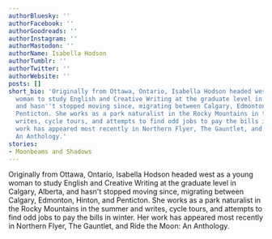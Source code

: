 ```yaml
---
authorBluesky: ''
authorFacebook: ''
authorGoodreads: ''
authorInstagram: ''
authorMastodon: ''
authorName: Isabella Hodson
authorTumblr: ''
authorTwitter: ''
authorWebsite: ''
posts: []
short_bio: 'Originally from Ottawa, Ontario, Isabella Hodson headed west as a young
  woman to study English and Creative Writing at the graduate level in Calgary, Alberta,
  and hasn''t stopped moving since, migrating between Calgary, Edmonton, Hinton, and
  Penticton. She works as a park naturalist in the Rocky Mountains in the summer and
  writes, cycle tours, and attempts to find odd jobs to pay the bills in winter. Her
  work has appeared most recently in Northern Flyer, The Gauntlet, and Ride the Moon:
  An Anthology.'
stories:
- Moonbeams and Shadows
---
```


Originally from Ottawa, Ontario, Isabella Hodson headed west as a young woman to study English and Creative Writing at the graduate level in Calgary, Alberta, and hasn't stopped moving since, migrating between Calgary, Edmonton, Hinton, and Penticton. She works as a park naturalist in the Rocky Mountains in the summer and writes, cycle tours, and attempts to find odd jobs to pay the bills in winter. Her work has appeared most recently in Northern Flyer, The Gauntlet, and Ride the Moon: An Anthology.